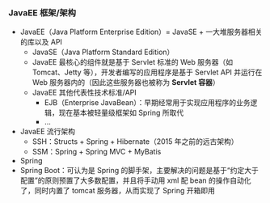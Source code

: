 ### JavaEE 框架/架构

- JavaEE（Java Platform Enterprise Edition）= JavaSE + 一大堆服务器相关的库以及 API
    - JavaSE（Java Platform Standard Edition）
    - JavaEE 最核心的组件就是基于 Servlet 标准的 Web 服务器（如 Tomcat、Jetty 等），开发者编写的应用程序是基于 Servlet API 并运行在 Web 服务器内的（因此这些服务器也被称为 **Servlet 容器**）
    - JavaEE 其他代表性技术标准/API
        - EJB（Enterprise JavaBean）：早期经常用于实现应用程序的业务逻辑，现在基本被轻量级框架如 Spring 所取代
        - ...
- JavaEE 流行架构
    - SSH：Structs + Spring + Hibernate（2015 年之前的远古架构）
    - SSM：Spring + Spring MVC + MyBatis
- Spring
- Spring Boot：可认为是 Spring 的脚手架，主要解决的问题是基于“约定大于配置”的原则预置了大多数配置，并且将手动用 xml 配 bean 的操作自动化了，同时内置了 tomcat 服务器，从而实现了 Spring 开箱即用